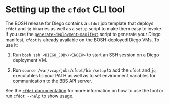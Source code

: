 # Setting up the `cfdot` CLI tool

The BOSH release for Diego contains a `cfdot` job template that deploys `cfdot` and `jq` binaries as well as a `setup` script to make them easy to invoke. If you use the [`generate-deployment-manifest`](../scripts/generate-deployment-manifest) script to generate your Diego manifest, `cfdot` is already available on the BOSH-deployed Diego VMs. To use it:

1. Run `bosh ssh <DIEGO_JOB>/<INDEX>` to start an SSH session on a Diego deployment VM.

1. Run `source /var/vcap/jobs/cfdot/bin/setup` to add the `cfdot` and `jq` executables to your PATH as well as to set environment variables for communication to the BBS API server.

See the [`cfdot` documentation](https://github.com/cloudfoundry/cfdot) for more information on how to use the tool or run `cfdot --help` to show usage.
